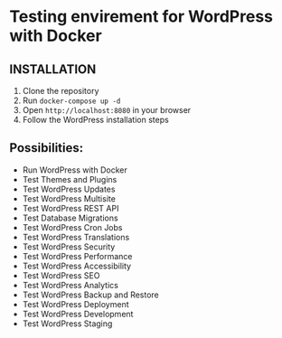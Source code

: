 # Testing envirement for WordPress with Docker

## INSTALLATION
1. Clone the repository
2. Run `docker-compose up -d`
3. Open `http://localhost:8080` in your browser
4. Follow the WordPress installation steps

## Possibilities: 
- Run WordPress with Docker
- Test Themes and Plugins
- Test WordPress Updates
- Test WordPress Multisite
- Test WordPress REST API
- Test Database Migrations
- Test WordPress Cron Jobs
- Test WordPress Translations
- Test WordPress Security
- Test WordPress Performance
- Test WordPress Accessibility
- Test WordPress SEO
- Test WordPress Analytics
- Test WordPress Backup and Restore
- Test WordPress Deployment
- Test WordPress Development
- Test WordPress Staging
